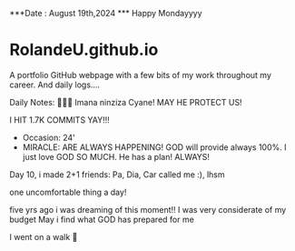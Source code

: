 ***Date : August 19th,2024 *** Happy Mondayyyy
# RolandeU.github.io

A portfolio GitHub webpage with a few bits of my work throughout my career. And daily logs....

Daily Notes:
💚🙏🏾 Imana ninziza Cyane! MAY HE PROTECT US!

I HIT 1.7K COMMITS YAY!!!

- Occasion: 24'
- MIRACLE: ARE ALWAYS HAPPENING!
GOD will provide always 100%. I just love GOD SO MUCH. He has a plan!
ALWAYS!

Day 10, i made 2+1 friends:
Pa, Dia, Car called me :), lhsm


one uncomfortable thing a day!

five yrs ago i was dreaming of this moment!!
I was very considerate of my budget
May i find what GOD has prepared for me

I went on a walk 💚







